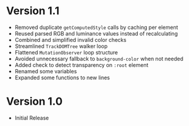 # Version 1.1
- Removed duplicate `getComputedStyle` calls by caching per element
- Reused parsed RGB and luminance values instead of recalculating
- Combined and simplified invalid color checks
- Streamlined `TrackDOMTree` walker loop
- Flattened `MutationObserver` loop structure
- Avoided unnecessary fallback to `background-color` when not needed
- Added check to detect transparency on `:root` element
- Renamed some variables
- Expanded some functions to new lines

# Version 1.0
- Initial Release